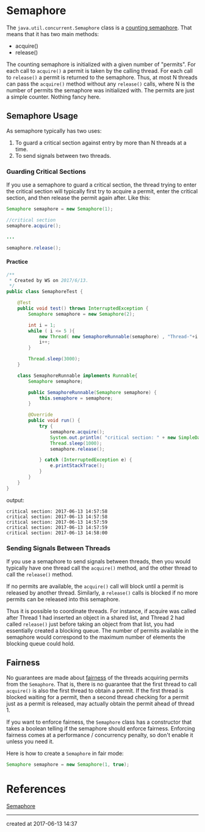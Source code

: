 # Semaphore

The `java.util.concurrent.Semaphore` class is a [counting semaphore](http://tutorials.jenkov.com/java-concurrency/semaphores.html#counting). That means that it has two main methods:

- acquire()
- release()

The counting semaphore is initialized with a given number of "permits". For each call to `acquire()` a permit is taken by the calling thread. For each call to `release()` a permit is returned to the semaphore. Thus, at most N threads can pass the `acquire()` method without any `release()` calls, where N is the number of permits the semaphore was initialized with. The permits are just a simple counter. Nothing fancy here.

## Semaphore Usage

As semaphore typically has two uses:

1. To guard a critical section against entry by more than N threads at a time.
2. To send signals between two threads.



### Guarding Critical Sections

If you use a semaphore to guard a critical section, the thread trying to enter the critical section will typically first try to acquire a permit, enter the critical section, and then release the permit again after. Like this:

```java
Semaphore semaphore = new Semaphore(1);

//critical section
semaphore.acquire();

...

semaphore.release();
```

#### Practice

```java
/**
 * Created by WS on 2017/6/13.
 */
public class SemaphoreTest {

    @Test
    public void test() throws InterruptedException {
        Semaphore semaphore = new Semaphore(2);

        int i = 1;
        while ( i <= 5 ){
            new Thread( new SemaphoreRunnable(semaphore) , "Thread-"+i ).start();
            i++;
        }

        Thread.sleep(3000);
    }

    class SemaphoreRunnable implements Runnable{
        Semaphore semaphore;

        public SemaphoreRunnable(Semaphore semaphore) {
            this.semaphore = semaphore;
        }

        @Override
        public void run() {
            try {
                semaphore.acquire();
                System.out.println( "critical section: " + new SimpleDateFormat("yyyy-MM-dd HH:mm:ss").format(new Date()));
                Thread.sleep(1000);
                semaphore.release();

            } catch (InterruptedException e) {
                e.printStackTrace();
            }
        }
    }
}
```

output:

```
critical section: 2017-06-13 14:57:58
critical section: 2017-06-13 14:57:58
critical section: 2017-06-13 14:57:59
critical section: 2017-06-13 14:57:59
critical section: 2017-06-13 14:58:00
```



### Sending Signals Between Threads

If you use a semaphore to send signals between threads, then you would typically have one thread call the `acquire()` method, and the other thread to call the `release()` method.

If no permits are available, the `acquire()` call will block until a permit is released by another thread. Similarly, a `release()` calls is blocked if no more permits can be released    into this semaphore.

Thus it is possible to coordinate threads. For instance, if acquire was called after Thread 1 had inserted an object in a shared list, and Thread 2 had called `release()` just before taking an object from that list, you had essentially created a blocking queue. The number of permits available in the semaphore would correspond to the maximum number of elements the blocking queue could hold.



## Fairness

No guarantees are made about [fairness](http://tutorials.jenkov.com/java-concurrency/starvation-and-fairness.html) of the threads acquiring permits from the `Semaphore`. That is, there is no guarantee that the first    thread to call `acquire()` is also the first thread to obtain a permit. If the first thread is blocked waiting for a permit, then a second thread checking for a permit just as a permit is released, may actually obtain the permit ahead of thread 1.

If you want to enforce fairness, the `Semaphore` class has a constructor that takes a boolean telling if the semaphore should enforce fairness. Enforcing fairness comes at a performance / concurrency penalty, so don't enable it unless you need it.

Here is how to create a `Semaphore` in fair mode:

```java
Semaphore semaphore = new Semaphore(1, true);
```



# References

[Semaphore](http://tutorials.jenkov.com/java-util-concurrent/semaphore.html)



---

created at 2017-06-13 14:37